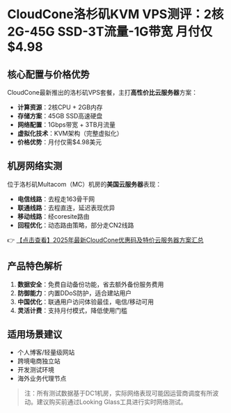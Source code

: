 # CloudCone洛杉矶KVM VPS测评：2核2G-45G SSD-3T流量-1G带宽 月付仅$4.98

## 核心配置与价格优势
CloudCone最新推出的洛杉矶VPS套餐，主打**高性价比云服务器**方案：
- **计算资源**：2核CPU + 2GB内存
- **存储方案**：45GB SSD高速硬盘
- **网络配置**：1Gbps带宽 + 3TB月流量
- **虚拟化技术**：KVM架构（完整虚拟化）
- **价格优势**：月付仅需$4.98美元

## 机房网络实测
位于洛杉矶Multacom（MC）机房的**美国云服务器**表现：
- **电信线路**：去程走163骨干网
- **联通线路**：去程直连，延迟表现优异
- **移动线路**：经coresite路由
- **回程优化**：动态路由策略，部分走CN2线路

👉 [【点击查看】2025年最新CloudCone优惠码及特价云服务器方案汇总](https://bit.ly/Cloudcone)

## 产品特色解析
1. **数据安全**：免费自动备份功能，省去额外备份服务费用
2. **防御能力**：内置DDoS防护，适合建站用户
3. **中国优化**：联通用户访问体验最佳，电信/移动可用
4. **灵活计费**：支持月付模式，降低使用门槛

## 适用场景建议
- 个人博客/轻量级网站
- 跨境电商独立站
- 开发测试环境
- 海外业务代理节点

> 注：所有测试数据基于DC1机房，实际网络表现可能因运营商调度有所波动。建议购买前通过Looking Glass工具进行实时网络测试。